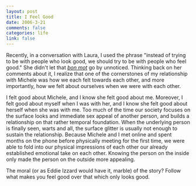 ```yaml
--- 
layout: post
title: I Feel Good
date: 2006-3-21
comments: false
categories: life
link: false
---
```

Recently, in a conversation with Laura, I used the phrase "instead of trying to be with people who look good, we should try to be with people who feel good." She didn't let that <em><a href="http://dictionary.reference.com/search?q=bon%20mot" title="bon mot defined">bon mot</a></em> go by unnoticed. Thinking back on her comments about it, I realize that one of the cornerstones of my relationship with Michele was how we each felt towards each other, and more importantly, how we felt about ourselves when we were with each other.

I felt good about Michele, and I know she felt good about me. Moreover, I felt good about myself when I was with her, and I know she felt good about herself when she was with me. Too much of the time our society focuses on the surface looks and immediate sex appeal of another person, and builds a relationship on that rather temporal foundation. When the underlying person is finally seen, warts and all, the surface glitter is usually not enough to sustain the relationship. Because Michele and I met online and spent months on the phone before physically meeting for the first time, we were able to fold into our physical impressions of each other our already established emotional take on each other. Knowing the person on the inside only made the person on the outside more appealing.

The moral (or as Eddie Izzard would have it, marble) of the story? Follow what makes you feel good over that which only looks good.
